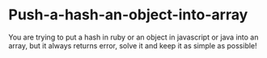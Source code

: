 # Push-a-hash-an-object-into-array

You are trying to put a hash in ruby or an object in javascript or java into an array, but it always returns error, solve it and keep it as simple as possible!
